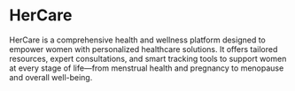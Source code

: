 # HerCare
HerCare is a comprehensive health and wellness platform designed to empower women with personalized healthcare solutions. It offers tailored resources, expert consultations, and smart tracking tools to support women at every stage of life—from menstrual health and pregnancy to menopause and overall well-being.
